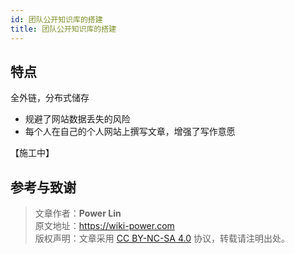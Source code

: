 ```yaml
---
id: 团队公开知识库的搭建
title: 团队公开知识库的搭建
---
```


## 特点

全外链，分布式储存

- 规避了网站数据丢失的风险
- 每个人在自己的个人网站上撰写文章，增强了写作意愿

【施工中】

## 参考与致谢 





> 文章作者：**Power Lin**  
> 原文地址：<https://wiki-power.com>  
> 版权声明：文章采用 [CC BY-NC-SA 4.0](https://creativecommons.org/licenses/by/4.0/deed.zh) 协议，转载请注明出处。


